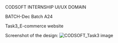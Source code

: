  CODSOFT INTERNSHIP UI/UX DOMAIN

 BATCH-Dec Batch A24

 Task3_E-commerce website

 Screenshot of the design:
 ![CODSOFT_Task3 image](https://github.com/moulini20priyanka/CODSOFT/assets/119474539/68c2ef57-e198-41ef-89cd-b6867e8aeb8f)
